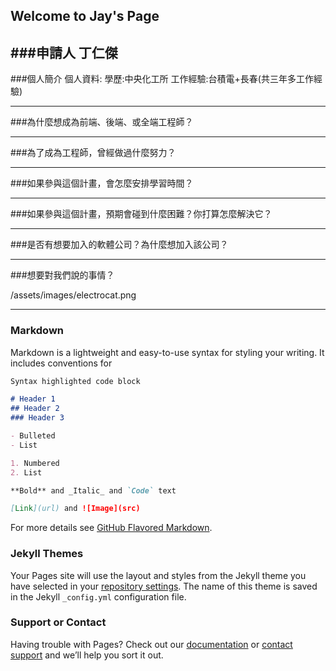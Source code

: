 ## Welcome to Jay's Page

###申請人
丁仁傑
------------------

###個人簡介
個人資料:
學歷:中央化工所
工作經驗:台積電+長春(共三年多工作經驗)


------------------

###為什麼想成為前端、後端、或全端工程師？

------------------
###為了成為工程師，曾經做過什麼努力？

------------------
###如果參與這個計畫，會怎麼安排學習時間？

------------------
###如果參與這個計畫，預期會碰到什麼困難？你打算怎麼解決它？

------------------
###是否有想要加入的軟體公司？為什麼想加入該公司？

------------------
###想要對我們說的事情？

/assets/images/electrocat.png

------------------

### Markdown

Markdown is a lightweight and easy-to-use syntax for styling your writing. It includes conventions for

```markdown
Syntax highlighted code block

# Header 1
## Header 2
### Header 3

- Bulleted
- List

1. Numbered
2. List

**Bold** and _Italic_ and `Code` text

[Link](url) and ![Image](src)
```

For more details see [GitHub Flavored Markdown](https://guides.github.com/features/mastering-markdown/).

### Jekyll Themes

Your Pages site will use the layout and styles from the Jekyll theme you have selected in your [repository settings](https://github.com/f789520/f789520.github.io/settings/pages). The name of this theme is saved in the Jekyll `_config.yml` configuration file.

### Support or Contact

Having trouble with Pages? Check out our [documentation](https://docs.github.com/categories/github-pages-basics/) or [contact support](https://support.github.com/contact) and we’ll help you sort it out.
